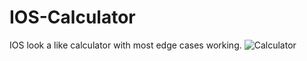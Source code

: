 # IOS-Calculator
IOS look a like calculator with most edge cases working.
![Calculator](https://user-images.githubusercontent.com/77281404/155840930-b06b3209-2015-4a94-a0f3-d97cad136c6d.png)
